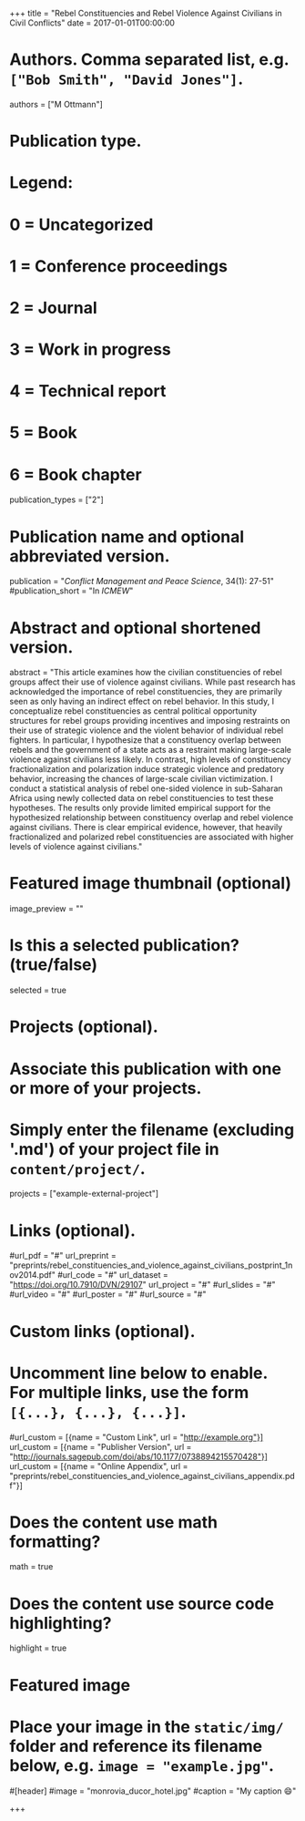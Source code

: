 +++
title = "Rebel Constituencies and Rebel Violence Against Civilians in Civil Conflicts"
date = 2017-01-01T00:00:00

# Authors. Comma separated list, e.g. `["Bob Smith", "David Jones"]`.
authors = ["M Ottmann"]

# Publication type.
# Legend:
# 0 = Uncategorized
# 1 = Conference proceedings
# 2 = Journal
# 3 = Work in progress
# 4 = Technical report
# 5 = Book
# 6 = Book chapter
publication_types = ["2"]

# Publication name and optional abbreviated version.
publication = "*Conflict Management and Peace Science*, 34(1): 27-51"
#publication_short = "In *ICMEW*"

# Abstract and optional shortened version.
abstract = "This article examines how the civilian constituencies of rebel groups affect their use of violence against civilians. While past research has acknowledged the importance of rebel constituencies, they are primarily seen as only having an indirect effect on rebel behavior. In this study, I conceptualize rebel constituencies as central political opportunity structures for rebel groups providing incentives and imposing restraints on their use of strategic violence and the violent behavior of individual rebel fighters. In particular, I hypothesize that a constituency overlap between rebels and the government of a state acts as a restraint making large-scale violence against civilians less likely. In contrast, high levels of constituency fractionalization and polarization induce strategic violence and predatory behavior, increasing the chances of large-scale civilian victimization. I conduct a statistical analysis of rebel one-sided violence in sub-Saharan Africa using newly collected data on rebel constituencies to test these hypotheses. The results only provide limited empirical support for the hypothesized relationship between constituency overlap and rebel violence against civilians. There is clear empirical evidence, however, that heavily fractionalized and polarized rebel constituencies are associated with higher levels of violence against civilians."

# Featured image thumbnail (optional)
image_preview = ""

# Is this a selected publication? (true/false)
selected = true

# Projects (optional).
#   Associate this publication with one or more of your projects.
#   Simply enter the filename (excluding '.md') of your project file in `content/project/`.
projects = ["example-external-project"]

# Links (optional).
#url_pdf = "#"
url_preprint = "preprints/rebel_constituencies_and_violence_against_civilians_postprint_1nov2014.pdf"
#url_code = "#"
url_dataset = "https://doi.org/10.7910/DVN/29107"
url_project = "#"
#url_slides = "#"
#url_video = "#"
#url_poster = "#"
#url_source = "#"

# Custom links (optional).
#   Uncomment line below to enable. For multiple links, use the form `[{...}, {...}, {...}]`.
#url_custom = [{name = "Custom Link", url = "http://example.org"}]
url_custom = [{name = "Publisher Version", url = "http://journals.sagepub.com/doi/abs/10.1177/0738894215570428"}]
url_custom = [{name = "Online Appendix", url = "preprints/rebel_constituencies_and_violence_against_civilians_appendix.pdf"}]

# Does the content use math formatting?
math = true

# Does the content use source code highlighting?
highlight = true

# Featured image
# Place your image in the `static/img/` folder and reference its filename below, e.g. `image = "example.jpg"`.
#[header]
#image = "monrovia_ducor_hotel.jpg"
#caption = "My caption :smile:"

+++
